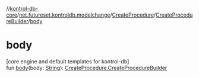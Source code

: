 //[kontrol-db-core](../../../../index.md)/[net.futureset.kontroldb.modelchange](../../index.md)/[CreateProcedure](../index.md)/[CreateProcedureBuilder](index.md)/[body](body.md)

# body

[core engine and default templates for kontrol-db]\
fun [body](body.md)(body: [String](https://kotlinlang.org/api/latest/jvm/stdlib/kotlin/-string/index.html)): [CreateProcedure.CreateProcedureBuilder](index.md)
